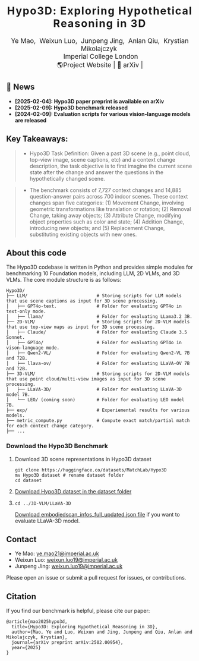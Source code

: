 <h1 align='center' style="text-align:center; font-weight:bold; font-size:2.0em;letter-spacing:2.0px;">
                Hypo3D: Exploring Hypothetical Reasoning in 3D</h1>      
<p align='center' style="text-align:center;font-size:1.25em;">
    <a href="https://yebulabula.github.io/" target="_blank" style="text-decoration: none;">Ye Mao</a>,&nbsp;
    <a href="https://scholar.google.com/citations?user=2Y0-0C8AAAAJ&hl=en" target="_blank" style="text-decoration: none;">Weixun Luo</a>,&nbsp;
    <a href="https://tomtomtommi.github.io/" target="_blank" style="text-decoration: none;">Junpeng Jing</a>,&nbsp;
    <a target="_blank" style="text-decoration: none;">Anlan Qiu</a>,&nbsp;
    <a href="https://www.imperial.ac.uk/people/k.mikolajczyk"  target="_blank" style="text-decoration: none;">Krystian Mikolajczyk</a>&nbsp;<br/>
&nbsp;Imperial College London<br/>
<a href="https://matchlab-imperial.github.io/Hypo3D/" title="Website" target="_blank" rel="nofollow" style="text-decoration: none;">🌎Project Website</a> |
<a href="https://arxiv.org/abs/2502.00954" title="aXiv" target="_blank" rel="nofollow" style="text-decoration: none;">📄 arXiv</a> |
</p>

## 📣 News

- **[2025-02-04]: Hypo3D paper preprint is available on arXiv**
- **[2025-02-09]: Hypo3D benchmark released**
- **[2024-02-09]: Evaluation scripts for various vision-language models are released**

## Key Takeaways:
> * Hypo3D Task Definition: Given a past 3D scene (e.g., point cloud, top-view image, scene captions, etc) and a context change description, the task objective is to first imagine the current scene state after the change and answer the questions in the hypothetically changed scene.

> * The benchmark consists of 7,727 context changes and 14,885 question-answer pairs across 700 indoor scenes. These context changes span five categories: (1) Movement Change, involving geometric transformations like translation or rotation; (2) Removal Change, taking away objects; (3) Attribute Change, modifying object properties such as color and state; (4) Addition Change, introducing new objects; and (5) Replacement Change, substituting existing objects with new ones.

## About this code
The Hypo3D codebase is written in Python and provides simple modules for benchmarking 10 Foundation models, including LLM, 2D VLMs, and 3D VLMs. The core module structure is as follows:
```
Hypo3D/
├── LLM/                          # Storing scripts for LLM models that use scene captions as input for 3D scene processing.
│   ├── GPT4o-text.               # Folder for evaluating GPT4o in text-only mode.
│   ├── llama/                    # Folder for evaluating LLama3.2 3B.
├── 2D-VLM/                       # Storing scripts for 2D-VLM models that use top-view maps as input for 3D scene processing.
│   ├── Claude/                   # Folder for evaluating Claude 3.5 Sonnet.
│   ├── GPT4o/                    # Folder for evaluating GPT4o in vison-language mode.
│   ├── Qwen2-VL/                 # Folder for evaluating Qwen2-VL 7B and 72B.
│   ├── llava-ov/                 # Folder for evaluating LLaVA-OV 7B and 72B.
├── 3D-VLM/                       # Storing scripts for 2D-VLM models that use point cloud/multi-view images as input for 3D scene processing.
│   ├── LLaVA-3D/                 # Folder for evaluating LLaVA-3D model 7B.
│   └── LEO/ (coming soon)        # Folder for evaluating LEO model 7B.
├── exp/                          # Experiemental results for various models.
├── metric_compute.py             # Compute exact match/partial match for each context change category.
├── ...

```

### Download the Hypo3D Benchmark

1. Download 3D scene representations in Hypo3D dataset
   ```
   git clone https://huggingface.co/datasets/MatchLab/Hypo3D
   mv Hypo3D dataset # rename dataset folder
   cd dataset
   ```
2. [Download Hypo3D dataset in the dataset folder](https://drive.google.com/drive/folders/1ZD-xPBSrP-CldUeaEA3SIZh8BrpBecip)

3. ```
   cd ../3D-VLM/LLaVA-3D
   ```
   [Download embodiedscan_infos_full_updated.json file](https://drive.google.com/drive/folders/1ZD-xPBSrP-CldUeaEA3SIZh8BrpBecip) if you want to evaluate LLaVA-3D model.


## Contact
- Ye Mao: ye.mao21@imperial.ac.uk
- Weixun Luo: weixun.luo19@imperial.ac.uk
- Junpeng Jing: weixun.luo19@imperial.ac.uk

Please open an issue or submit a pull request for issues, or contributions.

## Citation

If you find our benchmark is helpful, please cite our paper:

```
@article{mao2025hypo3d,
  title={Hypo3D: Exploring Hypothetical Reasoning in 3D},
  author={Mao, Ye and Luo, Weixun and Jing, Junpeng and Qiu, Anlan and Mikolajczyk, Krystian},
  journal={arXiv preprint arXiv:2502.00954},
  year={2025}
}
